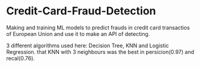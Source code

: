 # Credit-Card-Fraud-Detection
Making and training ML models to predict frauds in credit card transactios of European Union and use it to make an API of detecting.

3 different algorithms used here: Decision Tree, KNN and Logistic Regression. that KNN with 3 neighbours was the best in persicion(0.97) and recal(0.76).
